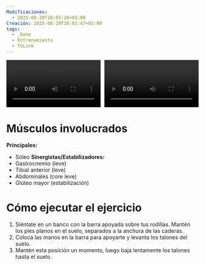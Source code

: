 ```yaml
---
Modificaciones:
  - 2025-08-29T10:03:26+02:00
Creación: 2025-08-29T10:01:47+02:00
tags:
  - _Done
  - Entrenamiento
  - ToLink
---
```


<div style="display: grid; grid-template-columns: 1fr 1fr; gap: 10px; width: 100%;">
  <video src="barbell-seated-calf-raise-front.mp4" controls style="width: 100%;"></video>
  <video src="barbell-seated-calf-raise-side.mp4" controls style="width: 100%;"></video>
</div>

 # Músculos involucrados
**Principales:**
* Sóleo
**Sinergistas/Estabilizadores:**
* Gastrocnemio (leve)
* Tibial anterior (leve)
* Abdominales (core leve)
* Glúteo mayor (estabilización)

 # Cómo ejecutar el ejercicio
1. Siéntate en un banco con la barra apoyada sobre tus rodillas. Mantén los pies planos en el suelo, separados a la anchura de las caderas.
2. Coloca las manos en la barra para apoyarte y levanta los talones del suelo.
3. Mantén esta posición un momento, luego baja lentamente los talones hasta el suelo.